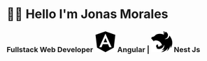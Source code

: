 <head>
  <link rel="stylesheet" type="text/css" href="style.css">
</head>

# 👋🏻 Hello I'm Jonas Morales
### Fullstack Web Developer <img src="angular.svg" alt="Angular"  class="icon"> Angular | <img src="nestjs.svg"  alt="Nest" class="icon"> Nest Js 



